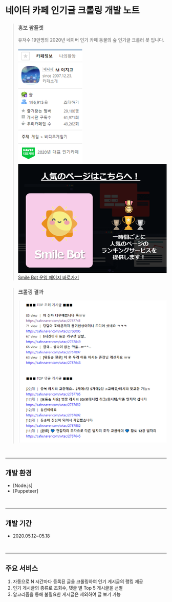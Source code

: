# 네이터 카페 인기글 크롤링 개발 노트

> 
> ### 홍보 팜플렛<br/>
> 유저수 19만명의 2020년 네이버 인기 카페 동물의 숲 인기글 크롤러 봇 입니다.<br/><br/>
> [![cafe_info](image/cafe_info.png)](https://cafe.naver.com/wtac?iframe_url=/ArticleList.nhn%3Fsearch.clubid=15092639%26search.menuid=567) &nbsp;&nbsp;&nbsp;
><img width="500" alt="bot_screen" src="image/bot_screen.png">
<br/>[Smile Bot 운영 페이지 바로가기](https://cafe.naver.com/wtac?iframe_url=/ArticleList.nhn%3Fsearch.clubid=15092639%26search.menuid=567)

> ### 크롤링 결과<br/>
><img width="500" alt="result_page" src="image/result_page.png">
><br/>



<br/>

------

## 개발 환경
- [Node.js] 
- [Puppeteer] 

<br/>

------

## 개발 기간
- 2020.05.12~05.18

<br/>

------

## 주요 서비스
1. 자동으로 N 시간마다 등록된 글을 크롤링하여 인기 게시글의 랭킹 제공<br/>
2. 인기 게시글의 종류로 조회수, 댓글 별 Top 5 게시글을 선별
3. 알고리즘을 통해 불필요한 게시글은 제외하여 글 보기 가능


